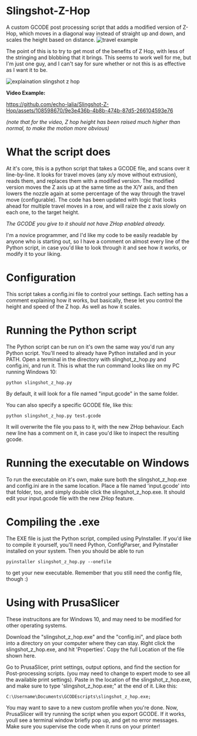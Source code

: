 # Slingshot-Z-Hop
A custom GCODE post processing script that adds a modified version of Z-Hop, which moves in a diagonal way instead of straight up and down, and scales the height based on distance.
![travel example](https://github.com/echo-lalia/Slingshot-Z-Hop/assets/108598670/fe136345-bf54-4e6a-b974-d0104325f05e)



The point of this is to try to get most of the benefits of Z Hop, with less of the stringing and blobbing that it brings. This seems to work well for me, but I'm just one guy, and I can't say for sure whether or not this is as effective as I want it to be. 

![explaination slingshot z hop](https://github.com/echo-lalia/Slingshot-Z-Hop/assets/108598670/3cc71726-5f2f-4ee1-a030-07c392dbc8bd)



**Video Example:**

https://github.com/echo-lalia/Slingshot-Z-Hop/assets/108598670/9e3e436b-4b8b-474b-87d5-266104593e76

*(note that for the video, Z hop height has been raised much higher than normal, to make the motion more obvious)*




# What the script does
At it's core, this is a python script that takes a GCODE file, and scans over it line-by-line. It looks for travel moves (any x/y move without extrusion), reads them, and replaces them with a modified version. The modified version moves the Z axis up at the same time as the X/Y axis, and then lowers the nozzle again at some percentage of the way through the travel move (configurable). The code has been updated with logic that looks ahead for multiple travel moves in a row, and will raize the z axis slowly on each one, to the target height. 

*The GCODE you give to it should not have ZHop enabled already.* 

I'm a novice programmer, and I'd like my code to be easily readable by anyone who is starting out, so I have a comment on almost every line of the Python script, in case you'd like to look through it and see how it works, or modify it to your liking. 

# Configuration
This script takes a config.ini file to control your settings. Each setting has a comment explaining how it works, but basically, these let you control the height and speed of the Z hop. As well as how it scales. 

# Running the Python script
The Python script can be run on it's own the same way you'd run any Python script. You'll need to already have Python installed and in your PATH. Open a terminal in the directory with slinghot_z_hop.py and config.ini, and run it. This is what the run command looks like on my PC running Windows 10: 
```
python slingshot_z_hop.py
```
By default, it will look for a file named "input.gcode" in the same folder. 

You can also specify a specific GCODE file, like this:
```
python slingshot_z_hop.py test.gcode
```
It will overwrite the file you pass to it, with the new ZHop behaviour. Each new line has a comment on it, in case you'd like to inspect the resulting gcode.

# Running the executable on Windows
To run the executable on it's own, make sure both the slingshot_z_hop.exe and config.ini are in the same location. Place a file named 'input.gcode' into that folder, too, and simply double click the slingshot_z_hop.exe. It should edit your input.gcode file with the new ZHop feature. 

# Compiling the .exe
The EXE file is just the Python script, compiled using PyInstaller. If you'd like to compile it yourself, you'll need Python, ConfigParser, and PyInstaller installed on your system. Then you should be able to run 
```
pyinstaller slingshot_z_hop.py --onefile
```
to get your new executable. Remember that you still need the config file, though :)

# Using with PrusaSlicer
These instrucitons are for Windows 10, and may need to be modified for other operating systems. 

Download the "slingshot_z_hop.exe" and the "config.ini", and place both into a directory on your computer where they can stay. Right click the slingshot_z_hop.exe, and hit 'Properties'. Copy the full Location of the file shown here. 

Go to PrusaSlicer, print settings, output options, and find the section for Post-processing scripts. (you may need to change to expert mode to see all the available print settings). Paste in the location of the slingshot_z_hop.exe, and make sure to type 'slingshot_z_hop.exe;" at the end of it. Like this: 
```
C:\Username\Documents\GCODEscripts\slingshot_z_hop.exe;
```
You may want to save to a new custom profile when you're done. 
Now, PrusaSlicer will try running the script when you export GCODE. If it works, youll see a terminal window briefly pop up, and get no error messages. 
Make sure you supervise the code when it runs on your printer! 
